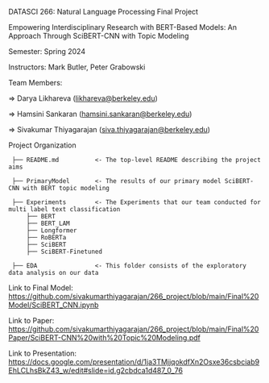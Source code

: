 
DATASCI 266: Natural Language Processing Final Project 

Empowering Interdisciplinary Research with BERT-Based Models: An Approach Through SciBERT-CNN with Topic Modeling

Semester: Spring 2024 

Instructors: Mark Butler, Peter Grabowski

Team Members:

  => Darya Likhareva (likhareva@berkeley.edu)
  
  => Hamsini Sankaran (hamsini.sankaran@berkeley.edu)
  
  => Sivakumar Thiyagarajan (siva.thiyagarajan@berkeley.edu)

 Project Organization
 
     ├── README.md          <- The top-level README describing the project aims
 
     ├── PrimaryModel       <- The results of our primary model SciBERT-CNN with BERT topic modeling 
 
     ├── Experiments        <- The Experiments that our team conducted for multi label text classification  
         ├── BERT
         ├── BERT_LAM
         ├── Longformer
         ├── RoBERTa
         ├── SciBERT
         ├── SciBERT-Finetuned

     ├── EDA                <- This folder consists of the exploratory data analysis on our data
 

 Link to Final Model: https://github.com/sivakumarthiyagarajan/266_project/blob/main/Final%20Model/SciBERT_CNN.ipynb

 Link to Paper: https://github.com/sivakumarthiyagarajan/266_project/blob/main/Final%20Paper/SciBERT-CNN%20with%20Topic%20Modeling.pdf

 Link to Presentation: https://docs.google.com/presentation/d/1ja3TMjjqokdfXn2Osxe36csbciab9EhLCLhsBkZ43_w/edit#slide=id.g2cbdca1d487_0_76

     
